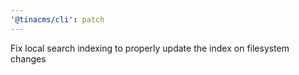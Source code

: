 ```yaml
---
'@tinacms/cli': patch
---
```


Fix local search indexing to properly update the index on filesystem changes
